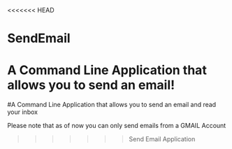 <<<<<<< HEAD
# SendEmail
A Command Line Application that allows you to send an email!
=======
#A Command Line Application that  allows you to send an email and read your inbox

Please note that as of now you can only send emails from a GMAIL Account
>>>>>>> Send Email Application
